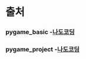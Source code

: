 # 출처

### pygame_basic -[나도코딩](https://www.youtube.com/watch?v=Dkx8Pl6QKW0&t=2396s)
### pygame_project -[나도코딩](https://www.youtube.com/watch?v=Dkx8Pl6QKW0&t=2396s)

